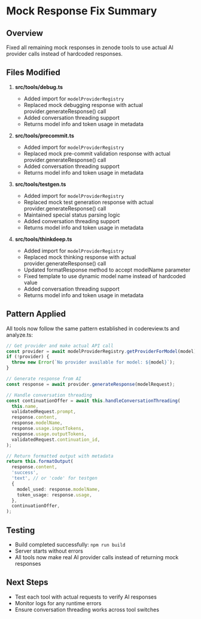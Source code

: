# Mock Response Fix Summary

## Overview
Fixed all remaining mock responses in zenode tools to use actual AI provider calls instead of hardcoded responses.

## Files Modified
1. **src/tools/debug.ts**
   - Added import for `modelProviderRegistry`
   - Replaced mock debugging response with actual provider.generateResponse() call
   - Added conversation threading support
   - Returns model info and token usage in metadata

2. **src/tools/precommit.ts**
   - Added import for `modelProviderRegistry`
   - Replaced mock pre-commit validation response with actual provider.generateResponse() call
   - Added conversation threading support
   - Returns model info and token usage in metadata

3. **src/tools/testgen.ts**
   - Added import for `modelProviderRegistry`
   - Replaced mock test generation response with actual provider.generateResponse() call
   - Maintained special status parsing logic
   - Added conversation threading support
   - Returns model info and token usage in metadata

4. **src/tools/thinkdeep.ts**
   - Added import for `modelProviderRegistry`
   - Replaced mock thinking response with actual provider.generateResponse() call
   - Updated formatResponse method to accept modelName parameter
   - Fixed template to use dynamic model name instead of hardcoded value
   - Added conversation threading support
   - Returns model info and token usage in metadata

## Pattern Applied
All tools now follow the same pattern established in codereview.ts and analyze.ts:

```typescript
// Get provider and make actual API call
const provider = await modelProviderRegistry.getProviderForModel(model);
if (!provider) {
  throw new Error(`No provider available for model: ${model}`);
}

// Generate response from AI
const response = await provider.generateResponse(modelRequest);

// Handle conversation threading
const continuationOffer = await this.handleConversationThreading(
  this.name,
  validatedRequest.prompt,
  response.content,
  response.modelName,
  response.usage.inputTokens,
  response.usage.outputTokens,
  validatedRequest.continuation_id,
);

// Return formatted output with metadata
return this.formatOutput(
  response.content,
  'success',
  'text', // or 'code' for testgen
  {
    model_used: response.modelName,
    token_usage: response.usage,
  },
  continuationOffer,
);
```

## Testing
- Build completed successfully: `npm run build`
- Server starts without errors
- All tools now make real AI provider calls instead of returning mock responses

## Next Steps
- Test each tool with actual requests to verify AI responses
- Monitor logs for any runtime errors
- Ensure conversation threading works across tool switches